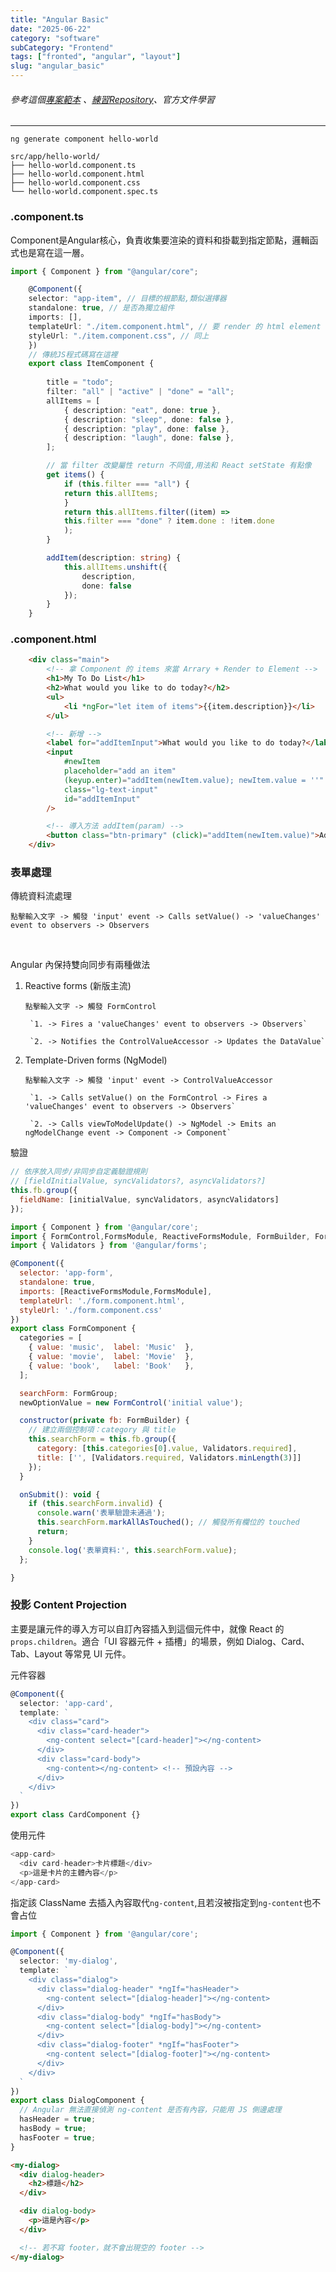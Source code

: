 ```yaml
---
title: "Angular Basic"
date: "2025-06-22"
category: "software"
subCategory: "Frontend"
tags: ["fronted", "angular", "layout"]
slug: "angular_basic"
---
```

###### 參考這個[專案範本](https://github.com/mbejda/AngularFire-Starter-Template) 、[練習Repository](https://github.com/cao0085/angular-18)、官方文件學習

---


```shell
ng generate component hello-world

src/app/hello-world/
├── hello-world.component.ts
├── hello-world.component.html
├── hello-world.component.css
└── hello-world.component.spec.ts
```


### .component.ts

Component是Angular核心，負責收集要渲染的資料和掛載到指定節點，邏輯函式也是寫在這一層。

```ts
import { Component } from "@angular/core";

    @Component({
    selector: "app-item", // 目標的根節點,類似選擇器
    standalone: true, // 是否為獨立組件
    imports: [],
    templateUrl: "./item.component.html", // 要 render 的 html element
    styleUrl: "./item.component.css", // 同上
    })
    // 傳統JS程式碼寫在這裡 
    export class ItemComponent {
    
        title = "todo";
        filter: "all" | "active" | "done" = "all";
        allItems = [
            { description: "eat", done: true },
            { description: "sleep", done: false },
            { description: "play", done: false },
            { description: "laugh", done: false },
        ];

        // 當 filter 改變屬性 return 不同值,用法和 React setState 有點像
        get items() {
            if (this.filter === "all") {
            return this.allItems;
            }
            return this.allItems.filter((item) =>
            this.filter === "done" ? item.done : !item.done
            );
        }

        addItem(description: string) {
            this.allItems.unshift({
                description,
                done: false
            });
        }
    }
```


### .component.html

``` html
    <div class="main">
        <!-- 拿 Component 的 items 來當 Arrary + Render to Element -->
        <h1>My To Do List</h1>
        <h2>What would you like to do today?</h2>
        <ul>
            <li *ngFor="let item of items">{{item.description}}</li>
        </ul>

        <!-- 新增 -->
        <label for="addItemInput">What would you like to do today?</label>
        <input
            #newItem
            placeholder="add an item"
            (keyup.enter)="addItem(newItem.value); newItem.value = ''"
            class="lg-text-input"
            id="addItemInput"
        />

        <!-- 導入方法 addItem(param) -->
        <button class="btn-primary" (click)="addItem(newItem.value)">Add</button>
    </div>
```

### 表單處理

傳統資料流處理

`點擊輸入文字 -> 觸發 'input' event -> Calls setValue() -> 'valueChanges' event to observers -> Observers`

<br>

Angular 內保持雙向同步有兩種做法

1. Reactive forms (新版主流)

    `點擊輸入文字 -> 觸發 FormControl`

        `1. -> Fires a 'valueChanges' event to observers -> Observers`

        `2. -> Notifies the ControlValueAccessor -> Updates the DataValue`


2. Template-Driven forms (NgModel)

    `點擊輸入文字 -> 觸發 'input' event -> ControlValueAccessor`

        `1. -> Calls setValue() on the FormControl -> Fires a 'valueChanges' event to observers -> Observers`

        `2. -> Calls viewToModelUpdate() -> NgModel -> Emits an ngModelChange event -> Component -> Component`

驗證

```js
// 依序放入同步/非同步自定義驗證規則
// [fieldInitialValue, syncValidators?, asyncValidators?]
this.fb.group({
  fieldName: [initialValue, syncValidators, asyncValidators]
});
```

```js
import { Component } from '@angular/core';
import { FormControl,FormsModule, ReactiveFormsModule, FormBuilder, FormGroup } from '@angular/forms';
import { Validators } from '@angular/forms';

@Component({
  selector: 'app-form',
  standalone: true,
  imports: [ReactiveFormsModule,FormsModule],
  templateUrl: './form.component.html',
  styleUrl: './form.component.css'
})
export class FormComponent {
  categories = [
    { value: 'music',  label: 'Music'  },
    { value: 'movie',  label: 'Movie'  },
    { value: 'book',   label: 'Book'   },
  ];

  searchForm: FormGroup;
  newOptionValue = new FormControl('initial value');

  constructor(private fb: FormBuilder) {
    // 建立兩個控制項：category 與 title
    this.searchForm = this.fb.group({
      category: [this.categories[0].value, Validators.required],
      title: ['', [Validators.required, Validators.minLength(3)]]
    });
  }

  onSubmit(): void {
    if (this.searchForm.invalid) {
      console.warn('表單驗證未通過');
      this.searchForm.markAllAsTouched(); // 觸發所有欄位的 touched
      return;
    }
    console.log('表單資料:', this.searchForm.value);
  };

}
```

### 投影 Content Projection

主要是讓元件的導入方可以自訂內容插入到這個元件中，就像 React 的 `props.children`。適合「UI 容器元件 + 插槽」的場景，例如 Dialog、Card、Tab、Layout 等常見 UI 元件。

元件容器

```ts
@Component({
  selector: 'app-card',
  template: `
    <div class="card">
      <div class="card-header">
        <ng-content select="[card-header]"></ng-content>
      </div>
      <div class="card-body">
        <ng-content></ng-content> <!-- 預設內容 -->
      </div>
    </div>
  `
})
export class CardComponent {}
```

使用元件

```ts
<app-card>
  <div card-header>卡片標題</div>
  <p>這是卡片的主體內容</p>
</app-card>
```

指定該 ClassName 去插入內容取代`ng-content`,且若沒被指定到`ng-content`也不會占位

```ts
import { Component } from '@angular/core';

@Component({
  selector: 'my-dialog',
  template: `
    <div class="dialog">
      <div class="dialog-header" *ngIf="hasHeader">
        <ng-content select="[dialog-header]"></ng-content>
      </div>
      <div class="dialog-body" *ngIf="hasBody">
        <ng-content select="[dialog-body]"></ng-content>
      </div>
      <div class="dialog-footer" *ngIf="hasFooter">
        <ng-content select="[dialog-footer]"></ng-content>
      </div>
    </div>
  `
})
export class DialogComponent {
  // Angular 無法直接偵測 ng-content 是否有內容，只能用 JS 側邊處理
  hasHeader = true;
  hasBody = true;
  hasFooter = true;
}
```

```html
<my-dialog>
  <div dialog-header>
    <h2>標題</h2>
  </div>

  <div dialog-body>
    <p>這是內容</p>
  </div>

  <!-- 若不寫 footer，就不會出現空的 footer -->
</my-dialog>
```
